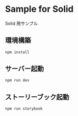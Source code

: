 # Sample for Solid

Solid 用サンプル

## 環境構築

```bash
npm install
```

## サーバー起動

```bash
npm run dev
```

## ストーリーブック起動

```bash
npm run storybook
```
